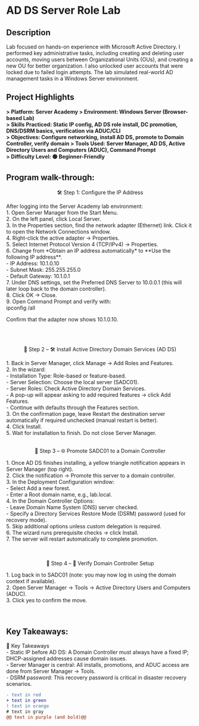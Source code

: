 <h1>AD DS Server Role Lab</h1>

<h2>Description</h2>
Lab focused on hands-on experience with Microsoft Active Directory. I performed key administrative tasks, including creating and deleting user accounts, moving users between Organizational Units (OUs), and creating a new OU for better organization. I also unlocked user accounts that were locked due to failed login attempts. The lab simulated real-world AD management tasks in a Windows Server environment.
<br />

<h2>Project Highlights</h2>

<b> 
> Platform: Server Academy  
> Environment: Windows Server (Browser-based Lab)  <br>
> Skills Practiced: Static IP config, AD DS role install, DC promotion, DNS/DSRM basics, verification via ADUC/CLI <br> 
> Objectives: Configure networking, install AD DS, promote to Domain Controller, verify domain  
> Tools Used: Server Manager, AD DS, Active Directory Users and Computers (ADUC), Command Prompt  <br>
> Difficulty Level: 🟢 Beginner-Friendly  <br>
</b>

<h2>Program walk-through:</h2>

<p align="center">
🛠 Step 1: Configure the IP Address <br/>
<p align="left">
After logging into the Server Academy lab environment:<br>
 1. Open Server Manager from the Start Menu. <br>
2. On the left panel, click Local Server. <br>
3. In the Properties section, find the network adapter (Ethernet) link. Click it to open the Network Connections window. <br>
4. Right-click the active adapter → Properties. <br>
5. Select Internet Protocol Version 4 (TCP/IPv4) → Properties. <br>
6. Change from *Obtain an IP address automatically* to **Use the following IP address**. <br>
     - IP Address: 10.1.0.10 <br>
     - Subnet Mask: 255.255.255.0 <br>
     - Default Gateway: 10.1.0.1 <br>
7. Under DNS settings, set the Preferred DNS Server to 10.0.0.1 (this will later loop back to the domain controller).  <br>
8. Click OK → Close.  <br>
9. Open Command Prompt and verify with:  <br>
   ipconfig /all <br>



Confirm that the adapter now shows 10.1.0.10.

<br />
<br />
<p align="center">
👤 Step 2 – 🛠 Install Active Directory Domain Services (AD DS)  <br/>
<p align="left">
1. Back in Server Manager, click Manage → Add Roles and Features. <br>
2. In the wizard: <br>
   - Installation Type: Role-based or feature-based. <br>
   - Server Selection: Choose the local server (SADC01). <br>
   - Server Roles: Check Active Directory Domain Services. <br>
   - A pop-up will appear asking to add required features → click Add Features. <br>
   - Continue with defaults through the Features section. <br>
3. On the confirmation page, leave Restart the destination server automatically if required unchecked (manual restart is better). <br>
4. Click Install. <br>
5. Wait for installation to finish. Do not close Server Manager.

<br />
<br />
<p align="center">
🔄 Step 3 – 🌐 Promote SADC01 to a Domain Controller <br/>
<p align="left">
1. Once AD DS finishes installing, a yellow triangle notification appears in Server Manager (top right). <br>
2. Click the notification → Promote this server to a domain controller. <br> 
3. In the Deployment Configuration window: <br>
   - Select Add a new forest. <br>
   - Enter a Root domain name, e.g., lab.local.  <br>
4. In the Domain Controller Options: <br>
   - Leave Domain Name System (DNS) server checked. <br>
   - Specify a Directory Services Restore Mode (DSRM) password (used for recovery mode). <br>
5. Skip additional options unless custom delegation is required. <br>
6. The wizard runs prerequisite checks → click Install. <br>
7. The server will restart automatically to complete promotion. <br>

<br />
<br />
<p align="center">
🔀 Step 4 – 🔎 Verify Domain Controller Setup  <br/>
<p align="left">
1. Log back in to SADC01 (note: you may now log in using the domain context if available). <br>
2. Open Server Manager → Tools → Active Directory Users and Computers (ADUC).  <br>
3. Click yes to confirm the move. <br>


<br />
<br />

<h2>Key Takeaways:</h2>
  📌 Key Takeaways <br>
- Static IP before AD DS: A Domain Controller must always have a fixed IP; DHCP-assigned addresses cause domain issues. <br> 
- Server Manager is central: All installs, promotions, and ADUC access are done from Server Manager → Tools. <br>
- DSRM password: This recovery password is critical in disaster recovery scenarios. <br>

 ```diff
- text in red
+ text in green
! text in orange
# text in gray
@@ text in purple (and bold)@@
```
